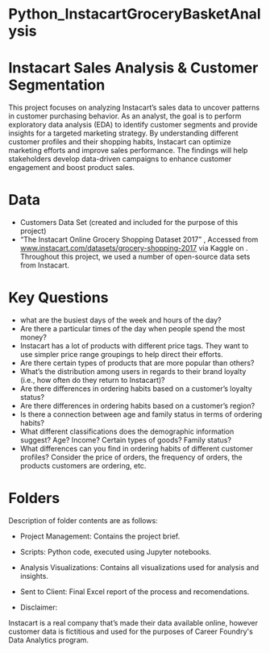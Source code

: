 # Python_InstacartGroceryBasketAnalysis

# Instacart Sales Analysis & Customer Segmentation

This project focuses on analyzing Instacart’s sales data to uncover patterns in customer purchasing behavior. As an analyst, the goal is to perform exploratory data analysis (EDA) to identify customer segments and provide insights for a targeted marketing strategy. By understanding different customer profiles and their shopping habits, Instacart can optimize marketing efforts and improve sales performance. The findings will help stakeholders develop data-driven campaigns to enhance customer engagement and boost product sales.

# Data

* Customers Data Set (created and included for the purpose of this project)
* “The Instacart Online Grocery Shopping Dataset 2017” , Accessed from www.instacart.com/datasets/grocery-shopping-2017 via Kaggle on <date>.
Throughout this project, we used a number of open-source data sets from Instacart.

# Key Questions

* what are the busiest days of the week and hours of the day?
* Are there a particular times of the day when people spend the most money?
* Instacart has a lot of products with different price tags. They want to use simpler price range groupings to help direct their efforts.
* Are there certain types of products that are more popular than others?
* What’s the distribution among users in regards to their brand loyalty (i.e., how often do they return to Instacart)?
* Are there differences in ordering habits based on a customer’s loyalty status?
* Are there differences in ordering habits based on a customer’s region?
* Is there a connection between age and family status in terms of ordering habits?
* What different classifications does the demographic information suggest? Age? Income? Certain types of goods? Family status?
* What differences can you find in ordering habits of different customer profiles? Consider the price of orders, the frequency of orders, the products customers are ordering, etc.

# Folders

Description of folder contents are as follows:

* Project Management: Contains the project brief.
* Scripts: Python code, executed using Jupyter notebooks.
* Analysis Visualizations: Contains all visualizations used for analysis and insights.
* Sent to Client: Final Excel report of the process and recomendations.

* Disclaimer:

Instacart is a real company that’s made their data available online, however customer data is fictitious and used for the purposes of Career Foundry's Data Analytics program.
  
